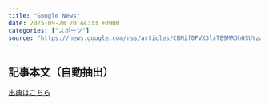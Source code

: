 ```yaml
---
title: "Google News"
date: 2025-09-28 20:44:33 +0900
categories: ["スポーツ"]
source: "https://news.google.com/rss/articles/CBMif0FVX3lxTE9MRDh0SUYzaXhIWXp3cW81dnFjMjJCMkJvbGtaYzJOLWpsdWlqY0dvekpBem8zbmZ4ak02bGlweUZpSXo2VDc0MVdXbHFocy1qeVFQRUhmVV9tN0FSTDY3d0xvVWdNVHN2UGZUenc2dkFkRm1DSFA0RnhoTjhEWkU?oc=5"
---
```


## 記事本文（自動抽出）
<body class="y0K44d EA71Tc" id="readabilityBody"></body>

[出典はこちら](https://news.google.com/rss/articles/CBMif0FVX3lxTE9MRDh0SUYzaXhIWXp3cW81dnFjMjJCMkJvbGtaYzJOLWpsdWlqY0dvekpBem8zbmZ4ak02bGlweUZpSXo2VDc0MVdXbHFocy1qeVFQRUhmVV9tN0FSTDY3d0xvVWdNVHN2UGZUenc2dkFkRm1DSFA0RnhoTjhEWkU?oc=5)
